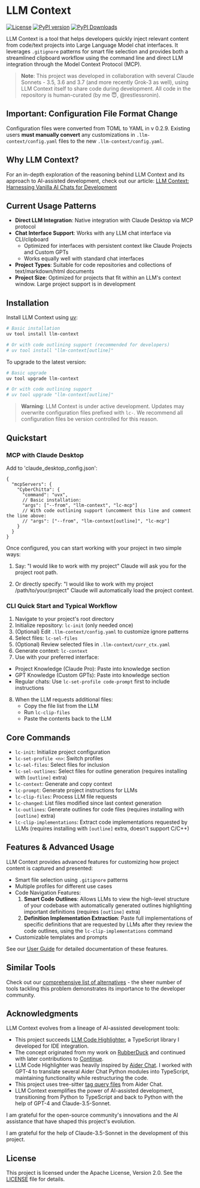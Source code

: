 # LLM Context

[![License](https://img.shields.io/badge/License-Apache%202.0-blue.svg)](https://opensource.org/licenses/Apache-2.0)
[![PyPI version](https://img.shields.io/pypi/v/llm-context.svg)](https://pypi.org/project/llm-context/)
[![PyPI Downloads](https://img.shields.io/pypi/dw/llm-context.svg)](https://pypi.org/project/llm-context/)

LLM Context is a tool that helps developers quickly inject relevant content from code/text projects into Large Language Model chat interfaces. It leverages `.gitignore` patterns for smart file selection and provides both a streamlined clipboard workflow using the command line and direct LLM integration through the Model Context Protocol (MCP).

> **Note**: This project was developed in collaboration with several Claude Sonnets - 3.5, 3.6 and 3.7 (and more recently Grok-3 as well), using LLM Context itself to share code during development. All code in the repository is human-curated (by me 😇, @restlessronin).

## Important: Configuration File Format Change

Configuration files were converted from TOML to YAML in v 0.2.9. Existing users **must manually convert** any customizations in `.llm-context/config.yaml` files to the new `.llm-context/config.yaml`.

## Why LLM Context?

For an in-depth exploration of the reasoning behind LLM Context and its approach to AI-assisted development, check out our article: [LLM Context: Harnessing Vanilla AI Chats for Development](https://www.cyberchitta.cc/articles/llm-ctx-why.html)

## Current Usage Patterns

- **Direct LLM Integration**: Native integration with Claude Desktop via MCP protocol
- **Chat Interface Support**: Works with any LLM chat interface via CLI/clipboard
  - Optimized for interfaces with persistent context like Claude Projects and Custom GPTs
  - Works equally well with standard chat interfaces
- **Project Types**: Suitable for code repositories and collections of text/markdown/html documents
- **Project Size**: Optimized for projects that fit within an LLM's context window. Large project support is in development

## Installation

Install LLM Context using [uv](https://github.com/astral-sh/uv):

```bash
# Basic installation
uv tool install llm-context

# Or with code outlining support (recommended for developers)
# uv tool install "llm-context[outline]"
```

To upgrade to the latest version:

```bash
# Basic upgrade
uv tool upgrade llm-context

# Or with code outlining support
# uv tool upgrade "llm-context[outline]"
```

> **Warning**: LLM Context is under active development. Updates may overwrite configuration files prefixed with `lc-`. We recommend all configuration files be version controlled for this reason.

## Quickstart

### MCP with Claude Desktop

Add to 'claude_desktop_config.json':

```jsonc
{
  "mcpServers": {
    "CyberChitta": {
      "command": "uvx",
      // Basic installation:
      "args": ["--from", "llm-context", "lc-mcp"]
      // With code outlining support (uncomment this line and comment the line above:
      // "args": ["--from", "llm-context[outline]", "lc-mcp"]
    }
  }
}
```

Once configured, you can start working with your project in two simple ways:

1. Say: "I would like to work with my project"
   Claude will ask you for the project root path.

2. Or directly specify: "I would like to work with my project /path/to/your/project"
   Claude will automatically load the project context.

### CLI Quick Start and Typical Workflow

1. Navigate to your project's root directory
2. Initialize repository: `lc-init` (only needed once)
3. (Optional) Edit `.llm-context/config.yaml` to customize ignore patterns
4. Select files: `lc-sel-files`
5. (Optional) Review selected files in `.llm-context/curr_ctx.yaml`
6. Generate context: `lc-context`
7. Use with your preferred interface:

- Project Knowledge (Claude Pro): Paste into knowledge section
- GPT Knowledge (Custom GPTs): Paste into knowledge section
- Regular chats: Use `lc-set-profile code-prompt` first to include instructions

8. When the LLM requests additional files:
   - Copy the file list from the LLM
   - Run `lc-clip-files`
   - Paste the contents back to the LLM

## Core Commands

- `lc-init`: Initialize project configuration
- `lc-set-profile <n>`: Switch profiles
- `lc-sel-files`: Select files for inclusion
- `lc-sel-outlines`: Select files for outline generation (requires installing with `[outline]` extra)
- `lc-context`: Generate and copy context
- `lc-prompt`: Generate project instructions for LLMs
- `lc-clip-files`: Process LLM file requests
- `lc-changed`: List files modified since last context generation
- `lc-outlines`: Generate outlines for code files (requires installing with `[outline]` extra)
- `lc-clip-implementations`: Extract code implementations requested by LLMs (requires installing with `[outline]` extra, doesn't support C/C++)

## Features & Advanced Usage

LLM Context provides advanced features for customizing how project content is captured and presented:

- Smart file selection using `.gitignore` patterns
- Multiple profiles for different use cases
- Code Navigation Features:
  1. **Smart Code Outlines**: Allows LLMs to view the high-level structure of your codebase with automatically generated outlines highlighting important definitions (requires `[outline]` extra)
  2. **Definition Implementation Extraction**: Paste full implementations of specific definitions that are requested by LLMs after they review the code outlines, using the `lc-clip-implementations` command
- Customizable templates and prompts

See our [User Guide](docs/user-guide.md) for detailed documentation of these features.

## Similar Tools

Check out our [comprehensive list of alternatives](https://www.cyberchitta.cc/articles/lc-alternatives.html) - the sheer number of tools tackling this problem demonstrates its importance to the developer community.

## Acknowledgments

LLM Context evolves from a lineage of AI-assisted development tools:

- This project succeeds [LLM Code Highlighter](https://github.com/restlessronin/llm-code-highlighter), a TypeScript library I developed for IDE integration.
- The concept originated from my work on [RubberDuck](https://github.com/rubberduck-ai/rubberduck-vscode) and continued with later contributions to [Continue](https://github.com/continuedev/continuedev).
- LLM Code Highlighter was heavily inspired by [Aider Chat](https://github.com/paul-gauthier/aider). I worked with GPT-4 to translate several Aider Chat Python modules into TypeScript, maintaining functionality while restructuring the code.
- This project uses tree-sitter [tag query files](src/llm_context/highlighter/tag-qry/) from Aider Chat.
- LLM Context exemplifies the power of AI-assisted development, transitioning from Python to TypeScript and back to Python with the help of GPT-4 and Claude-3.5-Sonnet.

I am grateful for the open-source community's innovations and the AI assistance that have shaped this project's evolution.

I am grateful for the help of Claude-3.5-Sonnet in the development of this project.

## License

This project is licensed under the Apache License, Version 2.0. See the [LICENSE](LICENSE) file for details.
